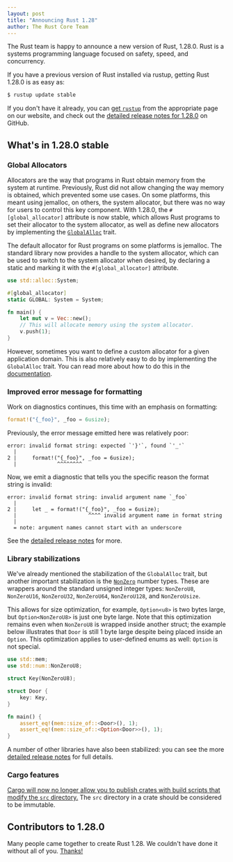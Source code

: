 ```yaml
---
layout: post
title: "Announcing Rust 1.28"
author: The Rust Core Team
---
```


The Rust team is happy to announce a new version of Rust, 1.28.0. Rust is a
systems programming language focused on safety, speed, and concurrency.

If you have a previous version of Rust installed via rustup, getting Rust
1.28.0 is as easy as:

```bash
$ rustup update stable
```

If you don't have it already, you can [get `rustup`][install] from the
appropriate page on our website, and check out the [detailed release notes for
1.28.0][notes] on GitHub.

[install]: https://www.rust-lang.org/install.html
[notes]: https://github.com/rust-lang/rust/blob/master/RELEASES.md#version-1280-2018-08-02

## What's in 1.28.0 stable

### Global Allocators

Allocators are the way that programs in Rust obtain memory from the system at
runtime. Previously, Rust did not allow changing the way memory is obtained,
which prevented some use cases. On some platforms, this meant using jemalloc, on
others, the system allocator, but there was no way for users to control this key
component. With 1.28.0, the `#[global_allocator]` attribute is now stable, which
allows Rust programs to set their allocator to the system allocator, as well as
define new allocators by implementing the [`GlobalAlloc`] trait.

The default allocator for Rust programs on some platforms is jemalloc. The
standard library now provides a handle to the system allocator, which can be
used to switch to the system allocator when desired, by declaring a static and
marking it with the `#[global_allocator]` attribute.

```rust
use std::alloc::System;

#[global_allocator]
static GLOBAL: System = System;

fn main() {
    let mut v = Vec::new();
    // This will allocate memory using the system allocator.
    v.push(1);
}
```

However, sometimes you want to define a custom allocator for a given application
domain. This is also relatively easy to do by implementing the `GlobalAlloc`
trait. You can read more about how to do this in the [documentation].

[`GlobalAlloc`]: https://doc.rust-lang.org/stable/std/alloc/trait.GlobalAlloc.html
[documentation]: https://doc.rust-lang.org/stable/std/alloc/trait.GlobalAlloc.html

### Improved error message for formatting

Work on diagnostics continues, this time with an emphasis on formatting:

```rust
format!("{_foo}", _foo = 6usize);
```

Previously, the error message emitted here was relatively poor:

```
error: invalid format string: expected `'}'`, found `'_'`
  |
2 |     format!("{_foo}", _foo = 6usize);
  |             ^^^^^^^^
```

Now, we emit a diagnostic that tells you the specific reason the format string
is invalid:

```
error: invalid format string: invalid argument name `_foo`
  |
2 |     let _ = format!("{_foo}", _foo = 6usize);
  |                       ^^^^ invalid argument name in format string
  |
  = note: argument names cannot start with an underscore
```

See the [detailed release notes][notes] for more.

### Library stabilizations

We've already mentioned the stabilization of the `GlobalAlloc` trait, but
another important stabilization is the [`NonZero`] number types. These are wrappers
around the standard unsigned integer types: `NonZeroU8`, `NonZeroU16`,
`NonZeroU32`, `NonZeroU64`, `NonZeroU128`, and `NonZeroUsize`.

This allows for size optimization, for example, `Option<u8>` is two bytes large,
but `Option<NonZeroU8>` is just one byte large. Note that this optimization
remains even when `NonZeroU8` is wrapped inside another struct; the example
below illustrates that `Door` is still 1 byte large despite being placed inside
an `Option`. This optimization applies to user-defined enums as well: `Option`
is not special.

```rust
use std::mem;
use std::num::NonZeroU8;

struct Key(NonZeroU8);

struct Door {
    key: Key,
}

fn main() {
    assert_eq!(mem::size_of::<Door>(), 1);
    assert_eq!(mem::size_of::<Option<Door>>(), 1);
}
```

A number of other libraries have also been stabilized: you can see the more
[detailed release notes][notes] for full details.

[`NonZero`]: https://doc.rust-lang.org/stable/std/num/index.html

### Cargo features

[Cargo will now no longer allow you to publish crates with build scripts that
modify the `src` directory.][cargo/5584] The `src` directory in a crate should be
considered to be immutable.

[cargo/5584]: https://github.com/rust-lang/cargo/pull/5584/

## Contributors to 1.28.0

Many people came together to create Rust 1.28. We couldn't have done it
without all of you. [Thanks!](https://thanks.rust-lang.org/rust/1.28.0)
